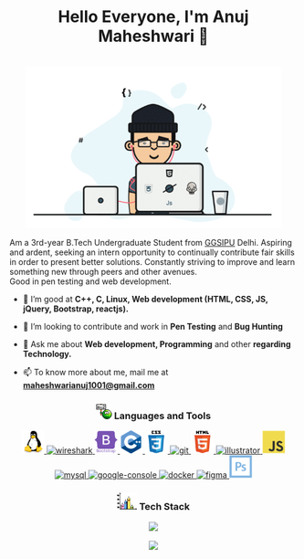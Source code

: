 <h1 align="center">Hello Everyone, I'm Anuj Maheshwari 👋</h1>

<p align="center"> <br><img src="anuj.gif" width="450px"><br></p>
<p aligh="center">Am a 3rd-year B.Tech Undergraduate Student from <a href="http://www.ipu.ac.in/"> GGSIPU</a> Delhi.
    Aspiring and ardent, seeking an intern opportunity to continually contribute fair skills in order to present better
    solutions. Constantly striving to improve and learn something new through peers and other avenues.
    <br>
    Good in pen testing and web development.
</p>

<!-- - 🔭 I’m currently working on **Bug Hunting** and **Pen Testing.** -->

- 🌱 I’m good at **C++, C, Linux, Web development (HTML, CSS, JS, jQuery, Bootstrap, reactjs).**

- 👯 I’m looking to contribute and work in **Pen Testing** and **Bug Hunting**

- 💬 Ask me about **Web development, Programming** and other **regarding Technology.**

- 📫 To know more about me, mail me at **maheshwarianuj1001@gmail.com**

<h3 align="center"><img src="language.gif" width="28" /> Languages and Tools </h3>
<p align="center"> 
    <a href="https://www.linux.org/"> <img
        src="https://raw.githubusercontent.com/devicons/devicon/master/icons/linux/linux-original.svg" alt="linux"
        width="40" height="40" /> </a>
    <a href="https://www.wireshark.org/"> <img
            src="https://avatars.githubusercontent.com/u/6233056?s=200&v=4" alt="wireshark"
            width="40" height="40" /> </a>
    <a href="https://getbootstrap.com"> <img
            src="https://raw.githubusercontent.com/devicons/devicon/master/icons/bootstrap/bootstrap-plain-wordmark.svg"
            alt="bootstrap" width="40" height="40" /> </a>
    <a href="https://www.w3schools.com/cpp/"> <img
            src="https://raw.githubusercontent.com/devicons/devicon/master/icons/cplusplus/cplusplus-original.svg"
            alt="cplusplus" width="40" height="40" /> </a>
    <a href="https://www.w3schools.com/css/"> <img
            src="https://raw.githubusercontent.com/devicons/devicon/master/icons/css3/css3-original-wordmark.svg"
            alt="css3" width="40" height="40" /> </a>
    <a href="https://git-scm.com/"> <img
            src="https://www.vectorlogo.zone/logos/git-scm/git-scm-icon.svg" alt="git" width="40" height="40" /> </a>
    <a href="https://www.w3.org/html/"> <img
            src="https://raw.githubusercontent.com/devicons/devicon/master/icons/html5/html5-original-wordmark.svg"
            alt="html5" width="40" height="40" /> </a>
    <a href="https://www.adobe.com/in/products/illustrator.html"> <img
            src="https://www.vectorlogo.zone/logos/adobe_illustrator/adobe_illustrator-icon.svg" alt="illustrator"
            width="40" height="40" /> </a>
    <a href="https://developer.mozilla.org/en-US/docs/Web/JavaScript"> <img
            src="https://raw.githubusercontent.com/devicons/devicon/master/icons/javascript/javascript-original.svg"
            alt="javascript" width="40" height="40" /> </a>
    <a href="https://www.mysql.com/"> <img src="https://static.cdnlogo.com/logos/m/91/mysql.svg"
            alt="mysql" width="40" height="40" /> </a>
    <a href="https://console.cloud.google.com/getting-started"> <img
            src="https://seeklogo.com/images/G/google-cloud-logo-ADE788217F-seeklogo.com.png" alt="google-console"
            width="40" height="40" /> </a>
    <a href="https://www.docker.com/"> <img src="https://www.svgrepo.com/show/349342/docker.svg"
            alt="docker" width="40" height="40" /> </a>
    <a href="https://www.figma.com/"> <img
            src="https://upload.wikimedia.org/wikipedia/commons/3/33/Figma-logo.svg" alt="figma" width="40"
            height="40" /> </a>
    <a href="https://www.photoshop.com/en"> <img
            src="https://raw.githubusercontent.com/devicons/devicon/master/icons/photoshop/photoshop-line.svg"
            alt="photoshop" width="40" height="40" /> </a>
</p>

<h3 align="center"><img src="statistics.gif" width="35" height="30"> Tech Stack </h3>

<p align="center"><img
        src="https://github-readme-stats.vercel.app/api?username=dummy-co-der&count_private=true&show_icons=true&include_all_commits=true" width="450px">
</p>

<p align="center"> <img
        src="https://github-readme-stats.vercel.app/api/top-langs/?username=dummy-co-der&hide=makefile&&count_private=true&layout=compact&show_icons=true" width="450px">

</p>

<!-- ![](https://github-readme-stats.vercel.app/api?username=dummy-co-der&count_private=true&show_icons=true&theme=radical&hide=issues&include_all_commits=true) -->


<!-- ![](https://github-readme-stats.vercel.app/api/top-langs/?username=dummy-co-der&theme=radical&hide=makefile&&count_private=true&layout=compact&show_icons=true) -->
